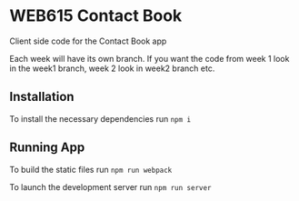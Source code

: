 # WEB615 Contact Book #

Client side code for the Contact Book app

Each week will have its own branch. If you want the code from week 1 look in the week1 branch, week 2 look in week2 branch etc.

## Installation ##

To install the necessary dependencies run ``` npm i ```

## Running App ##

To build the static files run ``` npm run webpack ```

To launch the development server run ``` npm run server ```